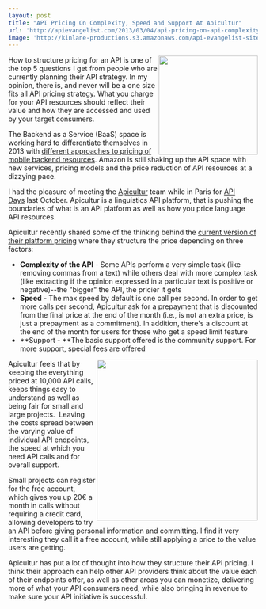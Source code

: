 ```yaml
---
layout: post
title: "API Pricing On Complexity, Speed and Support At Apicultur"
url: 'http://apievangelist.com/2013/03/04/api-pricing-on-api-complexity-speed-and-support-at-apicultur/'
image: 'http://kinlane-productions.s3.amazonaws.com/api-evangelist-site/blog/apicultur-logo.png'
---
```


<img class="c1" src="https://s3.amazonaws.com/kinlane-productions/api-evangelist/apicultur/apicultur-logo.png" alt="" width="200" align="right" />

How to structure pricing for an API is one of the top 5 questions I get from people who are currently planning their API strategy. In my opinion, there is, and never will be a one size fits all API pricing strategy. What you charge for your API resources should reflect their value and how they are accessed and used by your target consumers.

The Backend as a Service (BaaS) space is working hard to differentiate themselves in 2013 with [different approaches to pricing of mobile backend resources][1]. Amazon is still shaking up the API space with new services, pricing models and the price reduction of API resources at a dizzying pace.

I had the pleasure of meeting the [Apicultur][2] team while in Paris for [API Days][3] last October. Apicultur is a linguistics API platform, that is pushing the boundaries of what is an API platform as well as how you price language API resources.

Apicultur recently shared some of the thinking behind the [current version of their platform pricing][4] where they structure the price depending on three factors:

  * **Complexity of the API** \- Some APIs perform a very simple task (like removing commas from a text) while others deal with more complex task (like extracting if the opinion expressed in a particular text is positive or negative)--the "bigger" the API, the pricier it gets
  * **Speed** \- The max speed by default is one call per second. In order to get more calls per second, Apicultur ask for a prepayment that is discounted from the final price at the end of the month (i.e., is not an extra price, is just a prepayment as a commitment). In addition, there's a discount at the end of the month for users for those who get a speed limit feature
  * **Support - **The basic support offered is the community support. For more support, special fees are offered

<img class="c1" src="https://s3.amazonaws.com/kinlane-productions/api-evangelist/apicultur/apicultur-pricing.png" alt="" width="325" align="right" />

Apicultur feels that by keeping the everything priced at 10,000 API calls, keeps things easy to understand as well as being fair for small and large projects.  Leaving the costs spread between the varying value of individual API endpoints, the speed at which you need API calls and for overall support.

Small projects can register for the free account, which gives you up 20€ a month in calls without requiring a credit card, allowing developers to try an API before giving personal information and committing. I find it very interesting they call it a free account, while still applying a price to the value users are getting.

Apicultur has put a lot of thought into how they structure their API pricing. I think their approach can help other API providers think about the value each of their endpoints offer, as well as other areas you can monetize, delivering more of what your API consumers need, while also bringing in revenue to make sure your API initiative is successful.

   [1]: /2013/02/07/which-baas-pricing-model-is-better/ (baas pricing)
   [2]: https://store.apicultur.com/ (apicultur)
   [3]: http://apidays.io
   [4]: https://store.apicultur.com/site/pages/prices.jag
